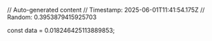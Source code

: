// Auto-generated content
// Timestamp: 2025-06-01T11:41:54.175Z
// Random: 0.3953879415925703

const data = 0.018246425113889853;